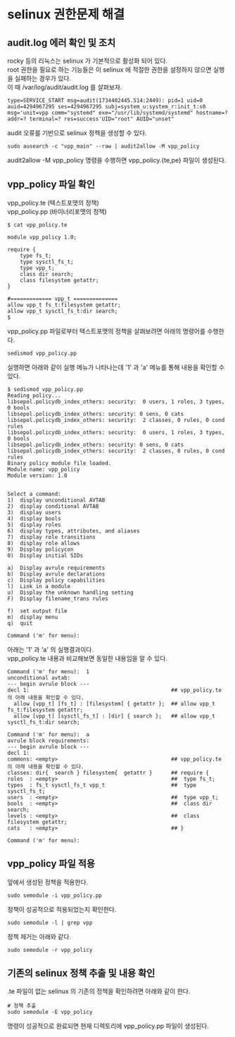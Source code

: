 # selinux 권한문제 해결

## audit.log 에러 확인 및 조치

rocky 등의 리눅스는 selinux 가 기본적으로 활성화 되어 있다. <br>
root 권한을 필요로 하는 기능들은 이 selinux 에 적절한 권한을 설정하지 않으면 실행을 실패하는 경우가 있다. <br>
이 때 /var/log/audit/audit.log 를 살펴보자. <br>

```
type=SERVICE_START msg=audit(1734402445.514:2449): pid=1 uid=0 auid=4294967295 ses=4294967295 subj=system_u:system_r:init_t:s0 msg='unit=vpp comm="systemd" exe="/usr/lib/systemd/systemd" hostname=? addr=? terminal=? res=success'UID="root" AUID="unset"
```

audit 오류를 기반으로 selinux 정책을 생성할 수 있다. <br>
```
sudo ausearch -c "vpp_main" --raw | audit2allow -M vpp_policy
```
audit2allow -M vpp_policy 명령을 수행하면 vpp_policy.{te,pe} 파일이 생성된다. <br>


## vpp_policy 파일 확인

vpp_policy.te (텍스트포맷의 정책) <br>
vpp_policy.pp (바이너리포맷의 정책) <br>

```
$ cat vpp_policy.te

module vpp_policy 1.0;

require {
	type fs_t;
	type sysctl_fs_t;
	type vpp_t;
	class dir search;
	class filesystem getattr;
}

#============= vpp_t ==============
allow vpp_t fs_t:filesystem getattr;
allow vpp_t sysctl_fs_t:dir search;
$
```

vpp_policy.pp 파일로부터 텍스트포맷의 정책을 살펴보려면 아래의 명령어를 수행한다. <br>
```
sedismod vpp_policy.pp
```

실행하면 아래와 같이 실행 메뉴가 나타나는데 '1' 과 'a' 메뉴를 통해 내용을 확인할 수 있다. <br>
```
$ sedismod vpp_policy.pp
Reading policy...
libsepol.policydb_index_others: security:  0 users, 1 roles, 3 types, 0 bools
libsepol.policydb_index_others: security: 0 sens, 0 cats
libsepol.policydb_index_others: security:  2 classes, 0 rules, 0 cond rules
libsepol.policydb_index_others: security:  0 users, 1 roles, 3 types, 0 bools
libsepol.policydb_index_others: security: 0 sens, 0 cats
libsepol.policydb_index_others: security:  2 classes, 0 rules, 0 cond rules
Binary policy module file loaded.
Module name: vpp_policy
Module version: 1.0


Select a command:
1)  display unconditional AVTAB
2)  display conditional AVTAB
3)  display users
4)  display bools
5)  display roles
6)  display types, attributes, and aliases
7)  display role transitions
8)  display role allows
9)  Display policycon
0)  Display initial SIDs

a)  Display avrule requirements
b)  Display avrule declarations
c)  Display policy capabilities
l)  Link in a module
u)  Display the unknown handling setting
F)  Display filename_trans rules

f)  set output file
m)  display menu
q)  quit

Command ('m' for menu):
```

아래는 '1' 과 'a' 의 실행결과이다.<br>
vpp_policy.te 내용과 비교해보면 동일한 내용임을 알 수 있다.<br>
```
Command ('m' for menu):  1
unconditional avtab:
--- begin avrule block ---
decl 1:                                             ## vpp_policy.te 의 아래 내용을 확인할 수 있다.
  allow [vpp_t] [fs_t] : [filesystem] { getattr };  ## allow vpp_t fs_t:filesystem getattr;
  allow [vpp_t] [sysctl_fs_t] : [dir] { search };   ## allow vpp_t sysctl_fs_t:dir search;

Command ('m' for menu):  a
avrule block requirements:
--- begin avrule block ---
decl 1:
commons: <empty>                                    ## vpp_policy.te 의 아래 내용을 확인할 수 있다.
classes: dir{  search } filesystem{  getattr }      ## require {
roles  : <empty>                                    ## 	type fs_t;
types  : fs_t sysctl_fs_t vpp_t                     ## 	type sysctl_fs_t;
users  : <empty>                                    ## 	type vpp_t;
bools  : <empty>                                    ## 	class dir search;
levels : <empty>                                    ## 	class filesystem getattr;
cats   : <empty>                                    ## }

Command ('m' for menu):
```

## vpp_policy 파일 적용

앞에서 생성된 정책을 적용한다.
```
sudo semodule -i vpp_policy.pp
```

정책이 성공적으로 적용되었는지 확인한다.
```
sudo semodule -l | grep vpp
```

정책 제거는 아래와 같다.
```
sudo semodule -r vpp_policy
```

## 기존의 selinux 정책 추출 및 내용 확인

.te 파일이 없는 selinux 의 기존의 정책을 확인하려면 아래와 같이 한다.
```
# 정책 추출
sudo semodule -E vpp_policy
```
명령이 성공적으로 완료되면 현재 디렉토리에 vpp_policy.pp 파일이 생성된다. <br>

